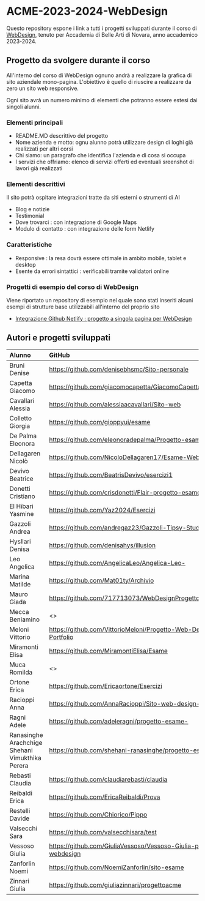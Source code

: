 # ACME-2023-2024-WebDesign

Questo repository espone i link a tutti i progetti sviluppati durante il corso di [WebDesign](https://github.com/matteobaccan/CorsoWebDesign), tenuto per Accademia di Belle Arti di Novara, anno accademico 2023-2024.

## Progetto da svolgere durante il corso

All'interno del corso di WebDesign ognuno andrà a realizzare la grafica di sito aziendale mono-pagina.
L'obiettivo è quello di riuscire a realizzare da zero un sito web responsive.

Ogni sito avrà un numero minimo di elementi che potranno essere estesi dai singoli alunni.

### Elementi principali

- README.MD descrittivo del progetto
- Nome azienda e motto: ognu alunno potrà utilizzare design di loghi già realizzati per altri corsi
- Chi siamo: un paragrafo che identifica l'azienda e di cosa si occupa
- I servizi che offriamo: elenco di servizi offerti ed eventuali sreenshot di lavori già realizzati

### Elementi descrittivi

Il sito potrà ospitare integrazioni tratte da siti esterni o strumenti di AI

- Blog e notizie
- Testimonial
- Dove trovarci : con integrazione di Google Maps
- Modulo di contatto : con integrazione delle form Netlify

### Caratteristiche

- Responsive : la resa dovrà essere ottimale in ambito mobile, tablet e desktop
- Esente da errori sintattici : verificabili tramite validatori online

### Progetti di esempio del corso di WebDesign

Viene riportato un repository di esempio nel quale sono stati inseriti alcuni esempi di strutture base utilizzabili all'interno del proprio sito

- [Integrazione Github Netlify : progetto a singola pagina per WebDesign](https://github.com/matteobaccan/github-netlify-boilerplate)

## Autori e progetti sviluppati

| Alunno | GitHub | Netlify | Prezenze | Progetto |
|:------|:------------|:-|:-|:-|
|Bruni Denise| <https://github.com/denisebhsmc/Sito-personale> | <https://denisebrunigraphics.netlify.app/> | S | S |
|Capetta Giacomo| <https://github.com/giacomocapetta/GiacomoCapettaPortfolio> | <https://giacomocapetta.netlify.app/> | S | S |
|Cavallari Alessia| <https://github.com/alessiaacavallari/Sito-web> | <https://splendorous-pixie-122546.netlify.app/> | S | S |
|Colletto Giorgia| <https://github.com/gioppyui/esame> | <https://giopgraphicsportfolio.netlify.app/> | S | N |
|De Palma Eleonora| <https://github.com/eleonoradepalma/Progetto-esame> | <https://erikasorbello.netlify.app/> |
|Dellagaren Nicolò| <https://github.com/NicoloDellagaren17/Esame-Web-design> | <https://biobeat3d.netlify.app/> |
|Devivo Beatrice| <https://github.com/BeatrisDevivo/esercizi1> | <https://legendary-wisp-c78ce4.netlify.app/> |
|Donetti Cristiano| <https://github.com/crisdonetti/Flair-progetto-esame> | <https://flairbrand.netlify.app/> |
|El Hibari Yasmine| <https://github.com/Yaz2024/Esercizi> | <https://velvety-halva-c5080f.netlify.app/> |
|Gazzoli Andrea| <https://github.com/andregaz23/Gazzoli-Tipsy-Studio> | <https://main--tipsystudio.netlify.app/> |
|Hysllari Denisa| <https://github.com/denisahys/illusion> | <> |
|Leo Angelica| <https://github.com/AngelicaLeo/Angelica-Leo-> | <https://meek-kleicha-a1e897.netlify.app/> |
|Marina Matilde| <https://github.com/Mat01ty/Archivio> | <https://chipper-semifreddo-0743e1.netlify.app/> |
|Mauro Giada| <https://github.com/717713073/WebDesignProgetto> | <https://giadamauroportfolio.netlify.app/> |
|Mecca Beniamino| <> | <> |
|Meloni Vittorio| <https://github.com/VittorioMeloni/Progetto-Web-Design-Portfolio> | <https://vittorio-portfolio.netlify.app/> |
|Miramonti Elisa| <https://github.com/MiramontiElisa/Esame> | <https://cheerful-lolly-9b7b25.netlify.app/> |
|Muca Romilda| <> | <> |
|Ortone Erica| <https://github.com/Ericaortone/Esercizi> | <https://esmenyperteeperiltuofuturo.netlify.app/> |
|Racioppi Anna| <https://github.com/AnnaRacioppi/Sito-web-design-> | <> |
|Ragni Adele| <https://github.com/adeleragni/progetto-esame-> | <https://riami.netlify.app/> |
|Ranasinghe Arachchige Shehani Vimukthika Perera| <https://github.com/shehani-ranasinghe/progetto-esame> | <https://i-conic.netlify.app/> |
|Rebasti Claudia| <https://github.com/claudiarebasti/claudia> | <https://claudia-mu.vercel.app/> |
|Reibaldi Erica| <https://github.com/EricaReibaldi/Prova> | <https://ericareibaldiportfolio.netlify.app/> |
|Restelli Davide| <https://github.com/Chiorico/Pippo> | <> |
|Valsecchi Sara| <https://github.com/valsecchisara/test> | <https://ilmondodeitessuti.netlify.app/> |
|Vessoso Giulia| <https://github.com/GiuliaVessoso/Vessoso-Giulia-progetto-webdesign> | <https://zephyr-agenziaviaggi.netlify.app/> |
|Zanforlin Noemi| <https://github.com/NoemiZanforlin/sito-esame> | <https://fairytaleweddings-noemizanforlin.netlify.app/> |
|Zinnari Giulia| <https://github.com/giuliazinnari/progettoacme> | <https://giuliazinnari-brandidentity.netlify.app/> |

